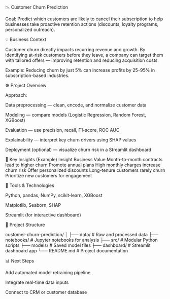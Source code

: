 📉 Customer Churn Prediction

Goal:
Predict which customers are likely to cancel their subscription to help businesses take proactive retention actions (discounts, loyalty programs, personalized outreach).

💡 Business Context

Customer churn directly impacts recurring revenue and growth.
By identifying at-risk customers before they leave, a company can target them with tailored offers — improving retention and reducing acquisition costs.

Example:
Reducing churn by just 5% can increase profits by 25–95% in subscription-based industries.

⚙️ Project Overview

Approach:

Data preprocessing — clean, encode, and normalize customer data

Modeling — compare models (Logistic Regression, Random Forest, XGBoost)

Evaluation — use precision, recall, F1-score, ROC AUC

Explainability — interpret key churn drivers using SHAP values

Deployment (optional) — visualize churn risk in a Streamlit dashboard

🧠 Key Insights (Example)
Insight	Business Value
Month-to-month contracts lead to higher churn	Promote annual plans
High monthly charges increase churn risk	Offer personalized discounts
Long-tenure customers rarely churn	Prioritize new customers for engagement

🧰 Tools & Technologies

Python, pandas, NumPy, scikit-learn, XGBoost

Matplotlib, Seaborn, SHAP

Streamlit (for interactive dashboard)

📂 Project Structure

customer-churn-prediction/
│
├── data/               # Raw and processed data
├── notebooks/          # Jupyter notebooks for analysis
├── src/                # Modular Python scripts
├── models/             # Saved model files
├── dashboard/          # Streamlit dashboard app
└── README.md           # Project documentation

📊 Next Steps

Add automated model retraining pipeline

Integrate real-time data inputs

Connect to CRM or customer database
